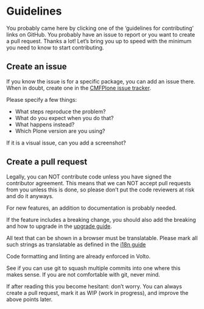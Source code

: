 # Guidelines

You probably came here by clicking one of the ‘guidelines for contributing’ links on
GitHub. You probably have an issue to report or you want to create a pull request.
Thanks a lot! Let’s bring you up to speed with the minimum you need to know to start
contributing.

## Create an issue

If you know the issue is for a specific package, you can add an issue there.
When in doubt, create one in the [CMFPlone issue tracker](https://github.com/plone/Products.CMFPlone/issues "CMFPlone issue tracker").

Please specify a few things:

- What steps reproduce the problem?
- What do you expect when you do that?
- What happens instead?
- Which Plone version are you using?

If it is a visual issue, can you add a screenshot?

## Create a pull request

Legally, you can NOT contribute code unless you have signed the contributor agreement.
This means that we can NOT accept pull requests from you unless this is done, so please
don’t put the code reviewers at risk and do it anyways.

For new features, an addition to documentation is probably needed.

If the feature includes a breaking change, you should also add the breaking and how to
upgrade in the [upgrade guide](../upgrade-guide/index.md).

All text that can be shown in a browser must be translatable. Please mark all such
strings as translatable as defined in the [i18n guide](../recipes/i18n.md)

Code formatting and linting are already enforced in Volto.

See if you can use git to squash multiple commits into one where this makes sense.
If you are not comfortable with git, never mind.

If after reading this you become hesitant: don’t worry.
You can always create a pull request, mark it as WIP (work in progress), and improve the above points later.

